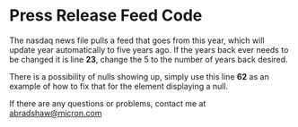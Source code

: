 # Press Release Feed Code

The nasdaq news file pulls a feed that goes from this year, which will update year automatically to five years ago. If the years back ever needs to be changed it is line **23**, change the 5 to the number of years back desired.

There is a possibility of nulls showing up, simply use this line **62** as an example of how to fix that for the element displaying a null.

If there are any questions or problems, contact me at abradshaw@micron.com